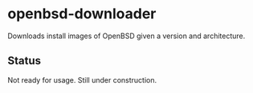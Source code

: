 # openbsd-downloader

Downloads install images of OpenBSD given a version and architecture.

## Status

Not ready for usage. Still under construction.
